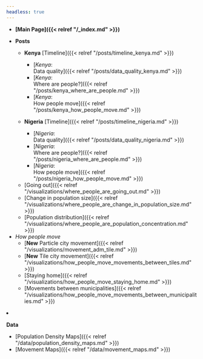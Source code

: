 ```yaml
---
headless: true
---
```


- **[Main Page]({{< relref "/_index.md" >}})**
- **Posts**
    - **Kenya**
	[Timeline]({{< relref "/posts/timeline_kenya.md" >}})

		- [*Kenya*:    
        Data quality]({{< relref "/posts/data_quality_kenya.md" >}})
		- [*Kenya*:    
        Where are people?]({{< relref "/posts/kenya_where_are_people.md" >}})
		- [*Kenya*:    
        How people move]({{< relref "/posts/kenya_how_people_move.md" >}})


	- **Nigeria**
	[Timeline]({{< relref "/posts/timeline_nigeria.md" >}})
		- [*Nigeria*:    
        Data quality]({{< relref "/posts/data_quality_nigeria.md" >}})
		- [*Nigeria*:    
        Where are people?]({{< relref "/posts/nigeria_where_are_people.md" >}})
		- [*Nigeria*:    
        How people move]({{< relref "/posts/nigeria_how_people_move.md" >}})


	<!--	
	- *Denmark*
    	- [18 - *Denmark*:   
        Back to work]({{< relref "/posts/going_to_work.md" >}})
    	- [14 - *Denmark*:   
        Population re-distributed!]({{< relref "/posts/spread_of_population.md" >}})
    	- [11 - *Denmark*:    
        What's happening in my city?]({{< relref "/posts/change_in_population_sizes.md" >}})
    	- [7 - *Denmark*:    
        Population landscape]({{< relref "/posts/population_landscape.md" >}})

		
- **Visualizations**
	- *Where people are*
		<!-- -- [Landscape]({{< relref "/visualizations/where_people_are_landscape.md" >}})-->
		- [Going out]({{< relref "/visualizations/where_people_are_going_out.md" >}})
		- [Change in population size]({{< relref "/visualizations/where_people_are_change_in_population_size.md" >}})
		- [Population distribution]({{< relref "/visualizations/where_people_are_population_concentration.md" >}})
	- *How people move*
		- [**New** Particle city movement]({{< relref "/visualizations/movement_adm_tile.md" >}})
		- [**New** Tile city movement]({{< relref "/visualizations/how_people_move_movements_between_tiles.md" >}})
		<!-- - [Distance traveled]({{< relref "/visualizations/how_people_move_distance_traveled.md" >}}) -->
		- [Staying home]({{< relref "/visualizations/how_people_move_staying_home.md" >}})
		- [Movements between municipalities]({{< relref "/visualizations/how_people_move_movements_between_municipalities.md" >}})
- **Data**
	- [Population Density Maps]({{< relref "/data/population_density_maps.md" >}})
	- [Movement Maps]({{< relref "/data/movement_maps.md" >}})
<br />

